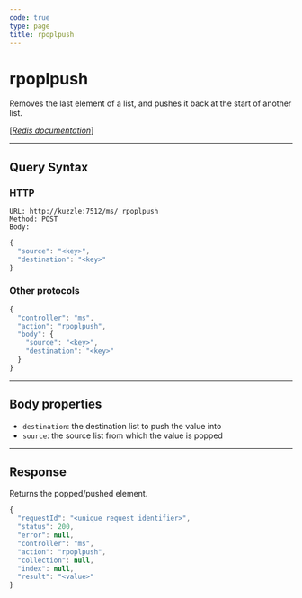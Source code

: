 ```yaml
---
code: true
type: page
title: rpoplpush
---
```


# rpoplpush



Removes the last element of a list, and pushes it back at the start of another list.

[[_Redis documentation_]](https://redis.io/commands/rpoplpush)

---

## Query Syntax

### HTTP

```http
URL: http://kuzzle:7512/ms/_rpoplpush
Method: POST
Body:
```

```js
{
  "source": "<key>",
  "destination": "<key>"
}
```

### Other protocols

```js
{
  "controller": "ms",
  "action": "rpoplpush",
  "body": {
    "source": "<key>",
    "destination": "<key>"
  }
}
```

---

## Body properties

- `destination`: the destination list to push the value into
- `source`: the source list from which the value is popped

---

## Response

Returns the popped/pushed element.

```javascript
{
  "requestId": "<unique request identifier>",
  "status": 200,
  "error": null,
  "controller": "ms",
  "action": "rpoplpush",
  "collection": null,
  "index": null,
  "result": "<value>"
}
```
